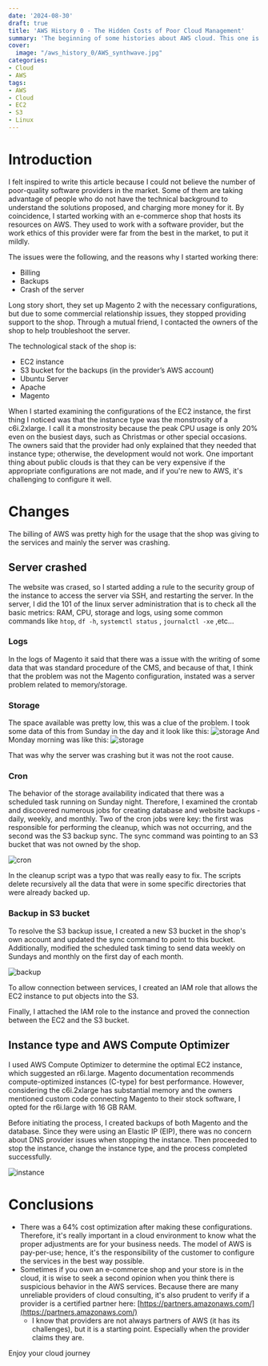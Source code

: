 ```yaml
---
date: '2024-08-30'
draft: true
title: 'AWS History 0 - The Hidden Costs of Poor Cloud Management'
summary: 'The beginning of some histories about AWS cloud. This one is about EC2, S3 configuration and a little bit of Linux server management'
cover: 
  image: "/aws_history_0/AWS_synthwave.jpg"
categories:
- Cloud
- AWS
tags:
- AWS
- Cloud
- EC2
- S3
- Linux
---
```


# Introduction

I felt inspired to write this article because I could not believe the number of poor-quality software providers in the market. Some of them are taking advantage of people who do not have the technical background to understand the solutions proposed, and charging more money for it. By coincidence, I started working with an e-commerce shop that hosts its resources on AWS. They used to work with a software provider, but the work ethics of this provider were far from the best in the market, to put it mildly.

The issues were the following, and the reasons why I started working there:

- Billing
- Backups
- Crash of the server

Long story short, they set up Magento 2 with the necessary configurations, but due to some commercial relationship issues, they stopped providing support to the shop. Through a mutual friend, I contacted the owners of the shop to help troubleshoot the server.

The technological stack of the shop is:

- EC2 instance
- S3 bucket for the backups (in the provider’s AWS account)
- Ubuntu Server
- Apache
- Magento

When I started examining the configurations of the EC2 instance, the first thing I noticed was that the instance type was the monstrosity of a c6i.2xlarge. I call it a monstrosity because the peak CPU usage is only 20% even on the busiest days, such as Christmas or other special occasions. The owners said that the provider had only explained that they needed that instance type; otherwise, the development would not work. One important thing about public clouds is that they can be very expensive if the appropriate configurations are not made, and if you're new to AWS, it's challenging to configure it well.

# Changes

The billing of AWS was pretty high for the usage that the shop was giving to the services and mainly the server was crashing.

## Server crashed

The website was crased, so I started adding a rule to the security group of the instance to access the server via SSH, and restarting the server. In the server, I did the 101 of the linux server administration that is to check all the basic metrics: RAM, CPU, storage and logs, using some common commands like `htop`, `df -h`, `systemctl status` , `journalctl -xe` ,etc…

### Logs

In the logs of Magento it said that there was a issue with the writing of some data that was standard procedure of the CMS, and because of that, I think that the problem was not the Magento configuration, instated was a server problem related to memory/storage.

### Storage

The space available was pretty low, this was a clue of the problem. I took some data of this from Sunday in the day and it look like this:
![storage](/aws_history_0/Pasted%20image%2020240805093409.png)
And Monday morning was like this:
![storage](/aws_history_0/Pasted%20image%2020240805093430.png)

That was why the server was crashing but it was not the root cause.

### Cron

The behavior of the storage availability indicated that there was a scheduled task running on Sunday night. Therefore, I examined the crontab and discovered numerous jobs for creating database and website backups - daily, weekly, and monthly. Two of the cron jobs were key: the first was responsible for performing the cleanup, which was not occurring, and the second was the S3 backup sync. The sync command was pointing to an S3 bucket that was not owned by the shop.

![cron](/aws_history_0/Pasted%20image%2020240805093527.png)

In the cleanup script was a typo that was really easy to fix. The scripts delete recursively all the data that were in some specific directories that were already backed up.

### Backup in S3 bucket

To resolve the S3 backup issue, I created a new S3 bucket in the shop's own account and updated the sync command to point to this bucket. Additionally, modified the scheduled task timing to send data weekly on Sundays and monthly on the first day of each month.

![backup](/aws_history_0/Pasted%20image%2020240805093544.png)

To allow connection between services, I created an IAM role that allows the EC2 instance to put objects into the S3.

Finally, I attached the IAM role to the instance and proved the connection between the EC2 and the S3 bucket.

## Instance type and AWS Compute Optimizer

I used AWS Compute Optimizer to determine the optimal EC2 instance, which suggested an r6i.large. Magento documentation recommends compute-optimized instances (C-type) for best performance. However, considering the c6i.2xlarge has substantial memory and the owners mentioned custom code connecting Magento to their stock software, I opted for the r6i.large with 16 GB RAM.

Before initiating the process, I created backups of both Magento and the database. Since they were using an Elastic IP (EIP), there was no concern about DNS provider issues when stopping the instance. Then proceeded to stop the instance, change the instance type, and the process completed successfully.

![instance](/aws_history_0/Pasted%20image%2020240805093626.png)

# Conclusions

- There was a 64% cost optimization after making these configurations. Therefore, it's really important in a cloud environment to know what the proper adjustments are for your business needs. The model of AWS is pay-per-use; hence, it's the responsibility of the customer to configure the services in the best way possible.
- Sometimes if you own an e-commerce shop and your store is in the cloud, it is wise to seek a second opinion when you think there is suspicious behavior in the AWS services. Because there are many unreliable providers of cloud consulting, it's also prudent to verify if a provider is a certified partner here: [https://partners.amazonaws.com/](https://partners.amazonaws.com/)
  - I know that providers are not always partners of AWS (it has its challenges), but it is a starting point. Especially when the provider claims they are.

Enjoy your cloud journey
